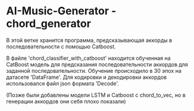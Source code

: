 # AI-Music-Generator - chord_generator

В этой ветке хранится программа, предсказывающая аккорды в последовательности с помощью Catboost.

В файле 'chord_classifier_with_catboost' находится обученная на CatBoost модель для предсказания последовательности аккордов для заданной последовательности.
Обучение происходило в 30 эпох на датасете 'DataFrame'. Для кодировки и декодировки аккордов использовался файл json формата 'Decode'.

(Позже были добавлены модели LSTM и Catboost с chord_to_vec, но в генерации аккордов они себя плохо показали)
